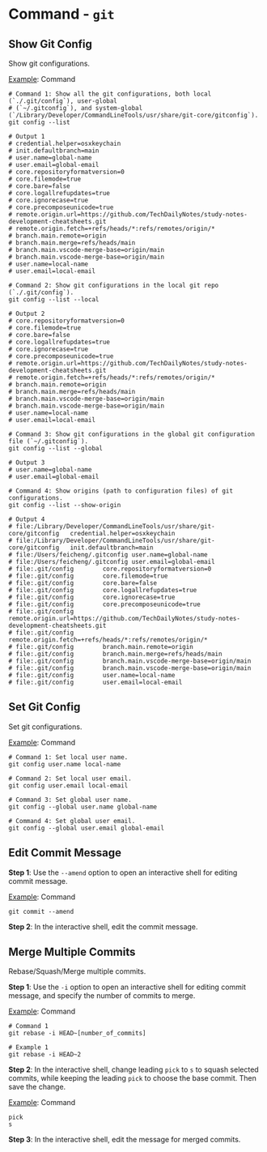 # Command - `git`

## Show Git Config

Show git configurations.

<u>Example</u>: Command

```shell
# Command 1: Show all the git configurations, both local (`./.git/config`), user-global
# (`~/.gitconfig`), and system-global (`/Library/Developer/CommandLineTools/usr/share/git-core/gitconfig`).
git config --list

# Output 1
# credential.helper=osxkeychain
# init.defaultbranch=main
# user.name=global-name
# user.email=global-email
# core.repositoryformatversion=0
# core.filemode=true
# core.bare=false
# core.logallrefupdates=true
# core.ignorecase=true
# core.precomposeunicode=true
# remote.origin.url=https://github.com/TechDailyNotes/study-notes-development-cheatsheets.git
# remote.origin.fetch=+refs/heads/*:refs/remotes/origin/*
# branch.main.remote=origin
# branch.main.merge=refs/heads/main
# branch.main.vscode-merge-base=origin/main
# branch.main.vscode-merge-base=origin/main
# user.name=local-name
# user.email=local-email

# Command 2: Show git configurations in the local git repo (`./.git/config`).
git config --list --local

# Output 2
# core.repositoryformatversion=0
# core.filemode=true
# core.bare=false
# core.logallrefupdates=true
# core.ignorecase=true
# core.precomposeunicode=true
# remote.origin.url=https://github.com/TechDailyNotes/study-notes-development-cheatsheets.git
# remote.origin.fetch=+refs/heads/*:refs/remotes/origin/*
# branch.main.remote=origin
# branch.main.merge=refs/heads/main
# branch.main.vscode-merge-base=origin/main
# branch.main.vscode-merge-base=origin/main
# user.name=local-name
# user.email=local-email

# Command 3: Show git configurations in the global git configuration file (`~/.gitconfig`).
git config --list --global

# Output 3
# user.name=global-name
# user.email=global-email

# Command 4: Show origins (path to configuration files) of git configurations.
git config --list --show-origin

# Output 4
# file:/Library/Developer/CommandLineTools/usr/share/git-core/gitconfig   credential.helper=osxkeychain
# file:/Library/Developer/CommandLineTools/usr/share/git-core/gitconfig   init.defaultbranch=main
# file:/Users/feicheng/.gitconfig user.name=global-name
# file:/Users/feicheng/.gitconfig user.email=global-email
# file:.git/config        core.repositoryformatversion=0
# file:.git/config        core.filemode=true
# file:.git/config        core.bare=false
# file:.git/config        core.logallrefupdates=true
# file:.git/config        core.ignorecase=true
# file:.git/config        core.precomposeunicode=true
# file:.git/config        remote.origin.url=https://github.com/TechDailyNotes/study-notes-development-cheatsheets.git
# file:.git/config        remote.origin.fetch=+refs/heads/*:refs/remotes/origin/*
# file:.git/config        branch.main.remote=origin
# file:.git/config        branch.main.merge=refs/heads/main
# file:.git/config        branch.main.vscode-merge-base=origin/main
# file:.git/config        branch.main.vscode-merge-base=origin/main
# file:.git/config        user.name=local-name
# file:.git/config        user.email=local-email
```

## Set Git Config

Set git configurations.

<u>Example</u>: Command

```shell
# Command 1: Set local user name.
git config user.name local-name

# Command 2: Set local user email.
git config user.email local-email

# Command 3: Set global user name.
git config --global user.name global-name

# Command 4: Set global user email.
git config --global user.email global-email
```

## Edit Commit Message

**Step 1**: Use the `--amend` option to open an interactive shell for editing
commit message.

<u>Example</u>: Command

```shell
git commit --amend
```

**Step 2**: In the interactive shell, edit the commit message.

## Merge Multiple Commits

Rebase/Squash/Merge multiple commits.

**Step 1**: Use the `-i` option to open an interactive shell for editing commit
message, and specify the number of commits to merge.

<u>Example</u>: Command

```shell
# Command 1
git rebase -i HEAD~[number_of_commits]

# Example 1
git rebase -i HEAD~2
```

**Step 2**: In the interactive shell, change leading `pick` to `s` to squash
selected commits, while keeping the leading `pick` to choose the base commit.
Then save the change.

<u>Example</u>: Command

```text
pick
s
```

**Step 3**: In the interactive shell, edit the message for merged commits.
